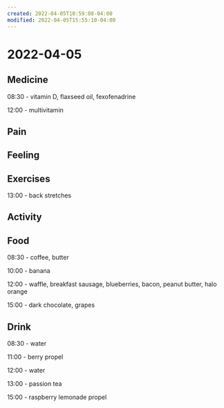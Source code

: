 ```yaml
---
created: 2022-04-05T10:59:08-04:00
modified: 2022-04-05T15:55:10-04:00
---
```


# 2022-04-05

## Medicine

08:30 - vitamin D, flaxseed oil, fexofenadrine

12:00 - multivitamin

## Pain


## Feeling


## Exercises

13:00 - back stretches


## Activity


## Food

08:30 - coffee, butter

10:00 - banana

12:00 - waffle, breakfast sausage, blueberries, bacon, peanut butter, halo orange

15:00 - dark chocolate, grapes


## Drink

08:30 - water

11:00 - berry propel

12:00 - water

13:00 - passion tea

15:00 - raspberry lemonade propel
